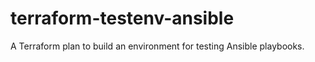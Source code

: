 # terraform-testenv-ansible
A Terraform plan to build an environment for testing Ansible playbooks.  
